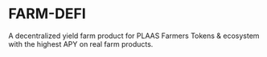 # FARM-DEFI
A decentralized yield farm product for PLAAS Farmers Tokens &amp; ecosystem with the highest APY on real farm products.
